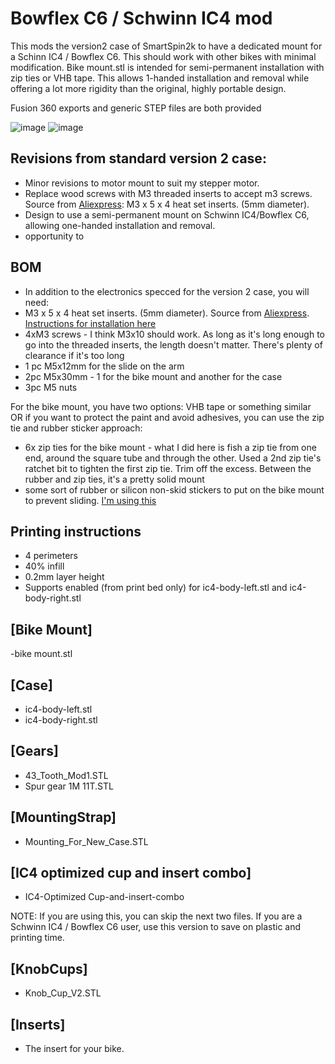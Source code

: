 # Bowflex C6 / Schwinn IC4 mod
This mods the version2 case of SmartSpin2k to have a dedicated mount for a Schinn IC4 / Bowflex C6.  This should work with other bikes with minimal modification.  Bike mount.stl is intended for semi-permanent installation with zip ties or VHB tape.  This allows 1-handed installation and removal while offering a lot more rigidity than the original, highly portable design.

Fusion 360 exports and generic STEP files are both provided

![image](https://user-images.githubusercontent.com/24726844/144154082-946314dc-77e9-4369-8a4d-50c85c6263d2.png)
![image](https://user-images.githubusercontent.com/24726844/144154111-70023323-28be-45eb-903a-97bb79305001.png)


## Revisions from standard version 2 case:
- Minor revisions to motor mount to suit my stepper motor.
- Replace wood screws with M3 threaded inserts to accept m3 screws. Source from [Aliexpress](https://www.aliexpress.com/item/4000232858343.html?spm=a2g0s.9042311.0.0.21164c4dGhWHhY): M3 x 5 x 4 heat set inserts. (5mm diameter).
- Design to use a semi-permanent mount on Schwinn IC4/Bowflex C6, allowing one-handed installation and removal.
- opportunity to 

## BOM
- In addition to the electronics specced for the version 2 case, you will need:
- M3 x 5 x 4 heat set inserts. (5mm diameter).  Source from [Aliexpress](https://www.aliexpress.com/item/4000232858343.html?spm=a2g0s.9042311.0.0.21164c4dGhWHhY).  [Instructions for installation here](https://www.youtube.com/watch?v=cyof7fYFcuQ)
- 4xM3 screws - I think M3x10 should work. As long as it's long enough to go into the threaded inserts, the length doesn't matter.  There's plenty of clearance if it's too long
- 1 pc M5x12mm for the slide on the arm
- 2pc M5x30mm - 1 for the bike mount and another for the case
- 3pc M5 nuts

For the bike mount, you have two options: VHB tape or something similar OR if you want to protect the paint and avoid adhesives, you can use the zip tie and rubber sticker approach:

- 6x zip ties for the bike mount - what I did here is fish a zip tie from one end, around the square tube and through the other. Used a 2nd zip tie's ratchet bit to tighten the first zip tie. Trim off the excess. Between the rubber and zip ties, it's a pretty solid mount
- some sort of rubber or silicon non-skid stickers to put on the bike mount to prevent sliding.  [I'm using this](https://www.amazon.ca/gp/product/B00P5VQ7HE)

## Printing instructions
- 4 perimeters
- 40% infill
- 0.2mm layer height
- Supports enabled (from print bed only) for ic4-body-left.stl and ic4-body-right.stl

## [Bike Mount]
-bike mount.stl

## [Case]
- ic4-body-left.stl
- ic4-body-right.stl

## [Gears]
- 43_Tooth_Mod1.STL
- Spur gear 1M 11T.STL

## [MountingStrap]
- Mounting_For_New_Case.STL

## [IC4 optimized cup and insert combo]
- IC4-Optimized Cup-and-insert-combo

NOTE:  If you are using this, you can skip the next two files.  If you are a Schwinn IC4 / Bowflex C6 user, use this version to save on plastic and printing time.

## [KnobCups]
- Knob_Cup_V2.STL

## [Inserts]
- The insert for your bike.